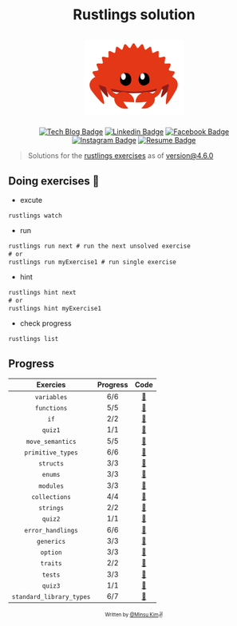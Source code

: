 <h1 align="center">
  <div>Rustlings solution</div><br>
  <img src="logo.png" alt="rust" width="200">
</h1>

<div align="center">

[![Tech Blog Badge](http://img.shields.io/badge/-Tech%20blog-000000?style=flat-square&logo=github&link=https://alstn2468.github.io/)](https://alstn2468.github.io/) [![Linkedin Badge](https://img.shields.io/badge/-LinkedIn-blue?style=flat-square&logo=Linkedin&logoColor=white&link=https://www.linkedin.com/in/minsu-kim-336289160/)](https://www.linkedin.com/in/minsu-kim-336289160/) [![Facebook Badge](https://img.shields.io/badge/Facebook-1877f2?style=flat-square&logo=facebook&logoColor=white&link=https://www.facebook.com/alstn2468)](https://www.facebook.com/alstn2468) [![Instagram Badge](https://img.shields.io/badge/Instagram-ff69b4?style=flat-square&logo=instagram&logoColor=white&link=https://www.instagram.com/minsu._.0102/)](https://www.instagram.com/minsu._.0102/) [![Resume Badge](https://img.shields.io/badge/Resume-663399?style=flat-square&logo=gatsby&logoColor=white&link=https://alstn2468.github.io/Gatsby_Resume/)](https://alstn2468.github.io/Gatsby_Resume/)

</div>

> Solutions for the [rustlings exercises](https://github.com/rust-lang/rustlings) as of version@4.6.0

## Doing exercises 🏃

- excute

```shell
rustlings watch
```

- run

```shell
rustlings run next # run the next unsolved exercise
# or
rustlings run myExercise1 # run single exercise
```

- hint

```shell
rustlings hint next
# or
rustlings hint myExercise1
```

- check progress

```shell
rustlings list
```

## Progress

| Exercies                 | Progress  | Code                                                                                                 |
| :----------------------: | :-------: | :--------------------------------------------------------------------------------------------------: |
| `variables`              | 6/6       | [:link:](https://github.com/alstn2468/rustlings-solution/tree/main/exercises/variables)              |
| `functions`              | 5/5       | [:link:](https://github.com/alstn2468/rustlings-solution/tree/main/exercises/functions)              |
| `if`                     | 2/2       | [:link:](https://github.com/alstn2468/rustlings-solution/tree/main/exercises/if)                     |
| `quiz1`                  | 1/1       | [:link:](https://github.com/alstn2468/rustlings-solution/tree/main/exercises/quiz1.rs)               |
| `move_semantics`         | 5/5       | [:link:](https://github.com/alstn2468/rustlings-solution/tree/main/exercises/move_semantics)         |
| `primitive_types`        | 6/6       | [:link:](https://github.com/alstn2468/rustlings-solution/tree/main/exercises/primitive_types)        |
| `structs`                | 3/3       | [:link:](https://github.com/alstn2468/rustlings-solution/tree/main/exercises/structs)                |
| `enums`                  | 3/3       | [:link:](https://github.com/alstn2468/rustlings-solution/tree/main/exercises/enums)                  |
| `modules`                | 3/3       | [:link:](https://github.com/alstn2468/rustlings-solution/tree/main/exercises/modules)                |
| `collections`            | 4/4       | [:link:](https://github.com/alstn2468/rustlings-solution/tree/main/exercises/collections)            |
| `strings`                | 2/2       | [:link:](https://github.com/alstn2468/rustlings-solution/tree/main/exercises/strings)                |
| `quiz2`                  | 1/1       | [:link:](https://github.com/alstn2468/rustlings-solution/tree/main/exercises/quiz2.rs)               |
| `error_handlings`        | 6/6       | [:link:](https://github.com/alstn2468/rustlings-solution/tree/main/exercises/error_handling)         |
| `generics`               | 3/3       | [:link:](https://github.com/alstn2468/rustlings-solution/tree/main/exercises/generics)               |
| `option`                 | 3/3       | [:link:](https://github.com/alstn2468/rustlings-solution/tree/main/exercises/option)                 |
| `traits`                 | 2/2       | [:link:](https://github.com/alstn2468/rustlings-solution/tree/main/exercises/traits)                 |
| `tests`                  | 3/3       | [:link:](https://github.com/alstn2468/rustlings-solution/tree/main/exercises/tests)                  |
| `quiz3`                  | 1/1       | [:link:](https://github.com/alstn2468/rustlings-solution/tree/main/exercises/quiz3.rs)               |
| `standard_library_types` | 6/7       | [:link:](https://github.com/alstn2468/rustlings-solution/tree/main/exercises/standard_library_types) |

<div align="center">

<sub><sup>Written by <a href="https://github.com/alstn2468">@Minsu Kim</a></sup></sub><small>✌</small>

</div>